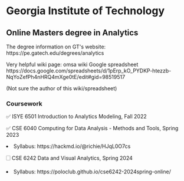 # Georgia Institute of Technology 
## Online Masters degree in Analytics
<p>The degree information on GT's website: https://pe.gatech.edu/degrees/analytics</p>
<p>Very helpful wiki page: omsa wiki Google spreadsheet https://docs.google.com/spreadsheets/d/1pErp_kO_PYDKP-htezzb-NqYoZefPh4nHRQ4mXge0tE/edit#gid=98519517</p>
(Not sure the author of this wiki/spreadsheet)

### Coursework

<p>✅ ISYE 6501 Introduction to Analytics Modeling, Fall 2022</p> 

<p>✅ CSE 6040 Computing for Data Analysis - Methods and Tools, Spring 2023 
<li>Syllabus: https://hackmd.io/@richie/HJqL0O7cs</li></p>

<p>🗌 CSE 6242 Data and Visual Analytics, Spring 2024
<li>Syllabus: https://poloclub.github.io/cse6242-2024spring-online/</li></p>

<p></p>
